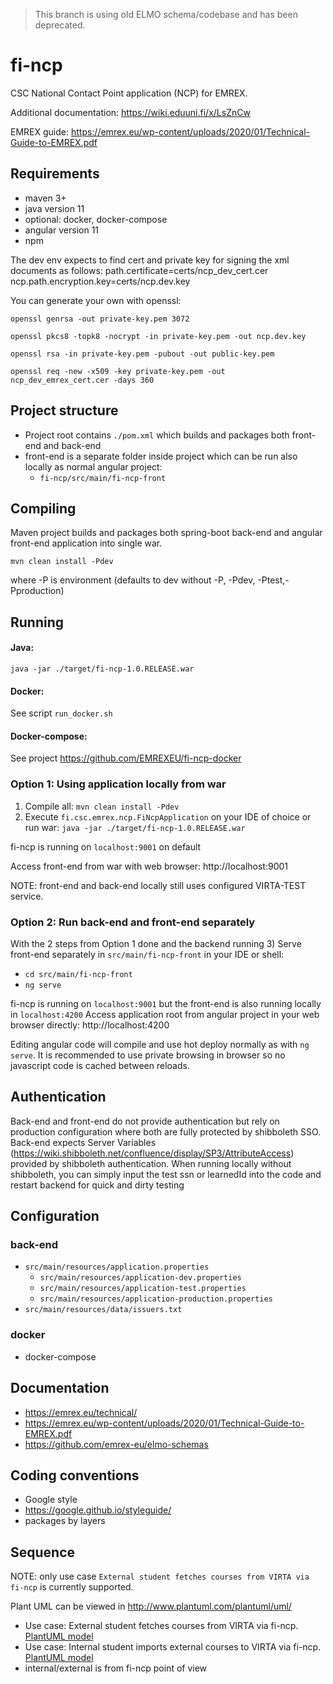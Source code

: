 >This branch is using old ELMO schema/codebase and has been deprecated.

# fi-ncp
CSC National Contact Point application (NCP) for EMREX.

Additional documentation: https://wiki.eduuni.fi/x/LsZnCw

EMREX guide: https://emrex.eu/wp-content/uploads/2020/01/Technical-Guide-to-EMREX.pdf

## Requirements
- maven 3+
- java version 11
- optional: docker, docker-compose
- angular version 11
- npm

The dev env expects to find cert and private key for signing the xml documents as follows:
path.certificate=certs/ncp_dev_cert.cer
ncp.path.encryption.key=certs/ncp.dev.key

You can generate your own with openssl:

`openssl genrsa -out private-key.pem 3072`

`openssl pkcs8 -topk8 -nocrypt -in private-key.pem -out ncp.dev.key`

`openssl rsa -in private-key.pem -pubout -out public-key.pem`

`openssl req -new -x509 -key private-key.pem -out ncp_dev_emrex_cert.cer -days 360`


## Project structure
- Project root contains `./pom.xml` which builds and packages both front-end and back-end
- front-end is a separate folder inside project which can be run also locally as normal angular
  project:
  - `fi-ncp/src/main/fi-ncp-front`

## Compiling
Maven project builds and packages both spring-boot back-end and angular front-end application
into single war.

`mvn clean install -Pdev`

where -P is environment (defaults to dev without -P, -Pdev, -Ptest,-Pproduction)

## Running

#### Java:
`java -jar ./target/fi-ncp-1.0.RELEASE.war`

#### Docker:
See script `run_docker.sh`

#### Docker-compose:
See project https://github.com/EMREXEU/fi-ncp-docker

### Option 1: Using application locally from war
1) Compile all: `mvn clean install -Pdev`
2) Execute `fi.csc.emrex.ncp.FiNcpApplication` on your IDE of choice or run war: `java -jar ./target/fi-ncp-1.0.RELEASE.war`

fi-ncp is running on `localhost:9001` on default

Access front-end from war with web browser: http://localhost:9001

NOTE: front-end and back-end locally still uses configured VIRTA-TEST service.

### Option 2: Run back-end and front-end separately
With the 2 steps from Option 1 done and the backend running
3) Serve front-end separately in `src/main/fi-ncp-front` in your IDE or shell:
   - `cd src/main/fi-ncp-front`
   - `ng serve`

fi-ncp is running on `localhost:9001` but the front-end is also running locally in
`localhost:4200`
Access application root from angular project in your web browser directly: http://localhost:4200

Editing angular code will compile and use hot deploy normally as with `ng serve`. It is
recommended to use private browsing in browser so no javascript code is cached between reloads.

## Authentication
Back-end and front-end do not provide authentication but rely on production configuration where both
are fully protected by shibboleth SSO. Back-end expects Server Variables (https://wiki.shibboleth.net/confluence/display/SP3/AttributeAccess) provided by
shibboleth authentication. When running locally without shibboleth, you can simply input the test ssn or learnedId into the code and restart backend for quick and dirty testing

## Configuration

### back-end
 - `src/main/resources/application.properties`
     - `src/main/resources/application-dev.properties`
     - `src/main/resources/application-test.properties`
     - `src/main/resources/application-production.properties`
 - `src/main/resources/data/issuers.txt`

### docker
- docker-compose

## Documentation
- https://emrex.eu/technical/
- https://emrex.eu/wp-content/uploads/2020/01/Technical-Guide-to-EMREX.pdf
- https://github.com/emrex-eu/elmo-schemas

## Coding conventions
- Google style
- https://google.github.io/styleguide/
- packages by layers

## Sequence
NOTE: only use case `External student fetches courses from VIRTA via fi-ncp` is currently supported.

Plant UML can be viewed in  http://www.plantuml.com/plantuml/uml/

- Use case: External student fetches courses from VIRTA via fi-ncp.
 [PlantUML model](./sequence_student_fetches_courses_from_virta.puml)
- Use case: Internal student imports external courses to VIRTA via fi-ncp.
 [PlantUML model](./sequence_student_imports_external_courses_to_virta.puml)
- internal/external is from fi-ncp point of view
